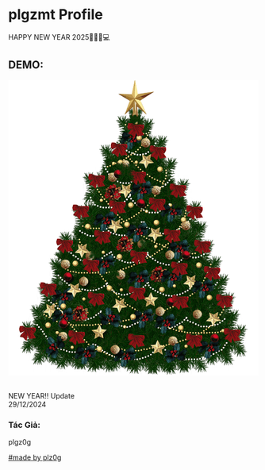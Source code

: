 # plgzmt Profile
HAPPY NEW YEAR 2025🎄🎄🎄💻
## DEMO:
![alt text](image.png)
##
NEW YEAR!! Update  
29/12/2024
### Tác Giả:
plgz0g
<p class="email-corner"><a href="mailto:ngcuuphilongg@gmail.com">#made by plz0g</a></p>